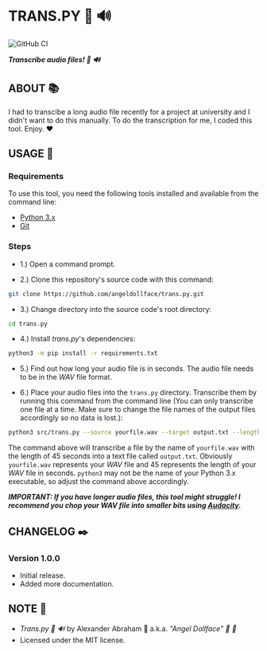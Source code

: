 # TRANS.PY :snake: :loud_sound:

![GitHub CI](https://github.com/angeldollface/trans.py/actions/workflows/python.yml/badge.svg)

***Transcribe audio files! :snake: :loud_sound:***

## ABOUT :books:

I had to transcibe a long audio file recently for a project at university and I didn't want to do this manually. To do the transcription for me, I coded this tool. Enjoy. :heart:

## USAGE :hammer:

### Requirements

To use this tool, you need the following tools installed and available from the command line:

- [Python 3.x](https://www.python.org/)
- [Git](https://git-scm.org)

### Steps

- 1.) Open a command prompt.

- 2.) Clone this repository's source code with this command:

```bash
git clone https://github.com/angeldollface/trans.py.git
```

- 3.) Change directory into the source code's root directory:

```bash
cd trans.py
```

- 4.) Install *trans.py*'s dependencies:

```bash
python3 -m pip install -r requirements.txt
```

- 5.) Find out how long your audio file is in seconds. The audio file needs to be in the *WAV* file format.

- 6.) Place your audio files into the `trans.py` directory. Transcribe them by running this command from the command line (You can only transcribe one file at a time. Make sure to change the file names of the output files accordingly so no data is lost.):

```bash
python3 src/trans.py --source yourfile.wav --target output.txt --length 45
```

The command above will transcribe a file by the name of `yourfile.wav` with the length of 45 seconds into a text file called `output.txt`. Obviously `yourfile.wav` represents your *WAV* file and 45 represents the length of your *WAV* file in seconds. `python3` may not be the name of your Python 3.x executable, so adjust the command above accordingly.

***IMPORTANT: If you have longer audio files, this tool might struggle! I recommend you chop your WAV file into smaller bits using [Audacity](https://audacityteam.org/).***

## CHANGELOG :black_nib:

### Version 1.0.0

- Initial release.
- Added more documentation.

## NOTE :scroll:

- *Trans.py :snake: :loud_sound:* by Alexander Abraham :black_heart: a.k.a. *"Angel Dollface" :dolls: :ribbon:*
- Licensed under the MIT license.

